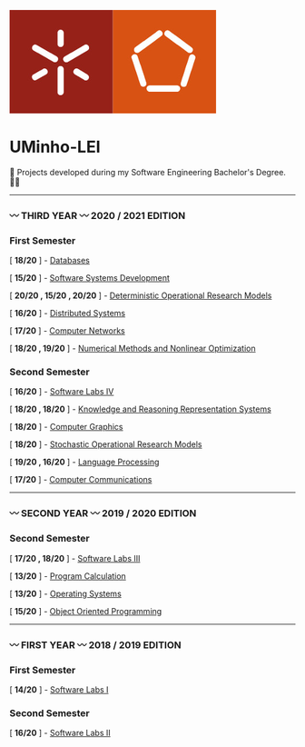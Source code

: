 ![alt text](https://github.com/L-Pinto/UMinho-LEI/blob/main/UM_logo.jpg)

# UMinho-LEI
:small_orange_diamond: Projects developed during my Software Engineering Bachelor's Degree.
:man_student:
***

### :wavy_dash: THIRD YEAR :wavy_dash:      2020 / 2021 EDITION

### First Semester 
[ **18/20** ] - [Databases](https://github.com/L-Pinto/UMinho-LEI/tree/main/III/BD)

[ **15/20** ] - [Software Systems Development](https://github.com/L-Pinto/UMinho-LEI/tree/main/III/DSS)

[ **20/20 , 15/20 , 20/20** ] - [Deterministic Operational Research Models](https://github.com/L-Pinto/UMinho-LEI/tree/main/III/MDIO)

[ **16/20** ] - [Distributed Systems](https://github.com/L-Pinto/UMinho-LEI/tree/main/III/SD)

[ **17/20** ] - [Computer Networks](https://github.com/L-Pinto/UMinho-LEI/tree/main/III/RC)

[ **18/20 , 19/20** ] - [Numerical Methods and Nonlinear Optimization](https://github.com/L-Pinto/UMinho-LEI/tree/main/III/MNOL)

### Second Semester 
[ **16/20** ] - [Software Labs IV](https://github.com/L-Pinto/UMinho-LEI/tree/main/III/LI4)

[ **18/20 , 18/20** ] - [Knowledge and Reasoning Representation Systems](https://github.com/L-Pinto/UMinho-LEI/tree/main/III/SRCR)

[ **18/20** ] - [Computer Graphics](https://github.com/L-Pinto/UMinho-LEI/tree/main/III/CG)

[ **18/20** ] - [Stochastic Operational Research Models](https://github.com/L-Pinto/UMinho-LEI/tree/main/III/MEIO)

[ **19/20 , 16/20** ] - [Language Processing](https://github.com/L-Pinto/UMinho-LEI/tree/main/III/PL)

[ **17/20** ] - [Computer Communications](https://github.com/L-Pinto/UMinho-LEI/tree/main/III/CC)


***

### :wavy_dash: SECOND YEAR :wavy_dash:      2019 / 2020 EDITION

### Second Semester 
[ **17/20 , 18/20** ] - [Software Labs III](https://github.com/L-Pinto/UMinho-LEI/tree/main/II/LI3)

[ **13/20** ] - [Program Calculation](https://github.com/L-Pinto/UMinho-LEI/tree/main/II/CP)

[ **13/20** ] - [Operating Systems](https://github.com/L-Pinto/UMinho-LEI/tree/main/II/SO)

[ **15/20** ] - [Object Oriented Programming](https://github.com/L-Pinto/UMinho-LEI/tree/main/II/POO)


***

### :wavy_dash: FIRST YEAR :wavy_dash:      2018 / 2019 EDITION

### First Semester 
[ **14/20** ] - [Software Labs I](https://github.com/L-Pinto/UMinho-LEI/tree/main/I/LI1)

### Second Semester 
[ **16/20** ] - [Software Labs II](https://github.com/L-Pinto/UMinho-LEI/tree/main/I/LI2)
